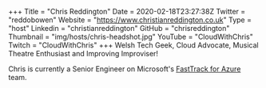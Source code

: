 +++
Title = "Chris Reddington"
Date = 2020-02-18T23:27:38Z
Twitter = "reddobowen"
Website = "https://www.christianreddington.co.uk"
Type = "host"
Linkedin = "christianreddington"
GitHub = "chrisreddington"
Thumbnail = "img/hosts/chris-headshot.jpg"
YouTube = "CloudWithChris"
Twitch = "CloudWithChris"
+++
Welsh Tech Geek, Cloud Advocate, Musical Theatre Enthusiast and Improving Improviser!

Chris is currently a Senior Engineer on Microsoft's [FastTrack for Azure](https://azure.microsoft.com/en-gb/programs/azure-fasttrack/) team.
